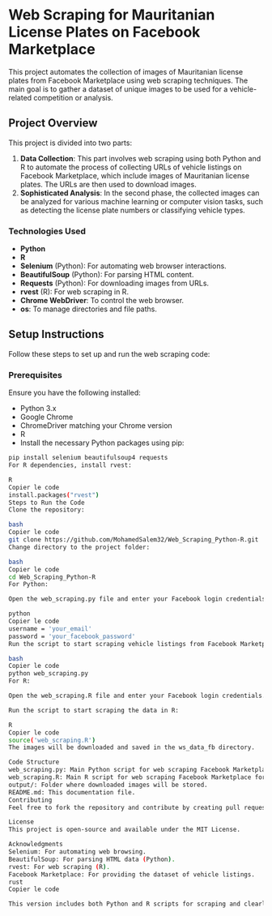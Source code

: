 # Web Scraping for Mauritanian License Plates on Facebook Marketplace

This project automates the collection of images of Mauritanian license plates from Facebook Marketplace using web scraping techniques. The main goal is to gather a dataset of unique images to be used for a vehicle-related competition or analysis.

## Project Overview

This project is divided into two parts:

1. **Data Collection**: This part involves web scraping using both Python and R to automate the process of collecting URLs of vehicle listings on Facebook Marketplace, which include images of Mauritanian license plates. The URLs are then used to download images.
2. **Sophisticated Analysis**: In the second phase, the collected images can be analyzed for various machine learning or computer vision tasks, such as detecting the license plate numbers or classifying vehicle types.

### Technologies Used

- **Python**
- **R**
- **Selenium** (Python): For automating web browser interactions.
- **BeautifulSoup** (Python): For parsing HTML content.
- **Requests** (Python): For downloading images from URLs.
- **rvest** (R): For web scraping in R.
- **Chrome WebDriver**: To control the web browser.
- **os**: To manage directories and file paths.

## Setup Instructions

Follow these steps to set up and run the web scraping code:

### Prerequisites

Ensure you have the following installed:

- Python 3.x
- Google Chrome
- ChromeDriver matching your Chrome version
- R
- Install the necessary Python packages using pip:

```bash
pip install selenium beautifulsoup4 requests
For R dependencies, install rvest:

R
Copier le code
install.packages("rvest")
Steps to Run the Code
Clone the repository:

bash
Copier le code
git clone https://github.com/MohamedSalem32/Web_Scraping_Python-R.git
Change directory to the project folder:

bash
Copier le code
cd Web_Scraping_Python-R
For Python:

Open the web_scraping.py file and enter your Facebook login credentials:

python
Copier le code
username = 'your_email'
password = 'your_facebook_password'
Run the script to start scraping vehicle listings from Facebook Marketplace:

bash
Copier le code
python web_scraping.py
For R:

Open the web_scraping.R file and enter your Facebook login credentials.

Run the script to start scraping the data in R:

R
Copier le code
source('web_scraping.R')
The images will be downloaded and saved in the ws_data_fb directory.

Code Structure
web_scraping.py: Main Python script for web scraping Facebook Marketplace for vehicle listings.
web_scraping.R: Main R script for web scraping Facebook Marketplace for vehicle listings.
output/: Folder where downloaded images will be stored.
README.md: This documentation file.
Contributing
Feel free to fork the repository and contribute by creating pull requests. If you encounter any issues or bugs, please open an issue in the repository.

License
This project is open-source and available under the MIT License.

Acknowledgments
Selenium: For automating web browsing.
BeautifulSoup: For parsing HTML data (Python).
rvest: For web scraping (R).
Facebook Marketplace: For providing the dataset of vehicle listings.
rust
Copier le code

This version includes both Python and R scripts for scraping and clearly explains the setup, dependencies, and instructions for both languages.





